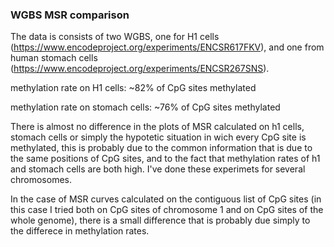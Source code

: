 ### WGBS MSR comparison
The data is consists of two WGBS, one for H1 cells (https://www.encodeproject.org/experiments/ENCSR617FKV), and one from human stomach cells (https://www.encodeproject.org/experiments/ENCSR267SNS).

methylation rate on H1 cells: ~82% of CpG sites methylated

methylation rate on stomach cells: ~76% of CpG sites methylated



There is almost no difference in the plots of MSR calculated on h1 cells, stomach cells or simply the hypotetic situation in wich every CpG site is methylated, this is probably due to the common information that is due to the same positions of CpG sites, and to the fact that methylation rates of h1 and stomach cells are both high. I've done these experimets for several chromosomes.

In the case of MSR curves calculated on the contiguous list of CpG  sites (in this case I tried both on CpG sites of chromosome 1 and on CpG sites of the whole genome), there is a small difference that is probably due simply to the differece in methylation rates.


